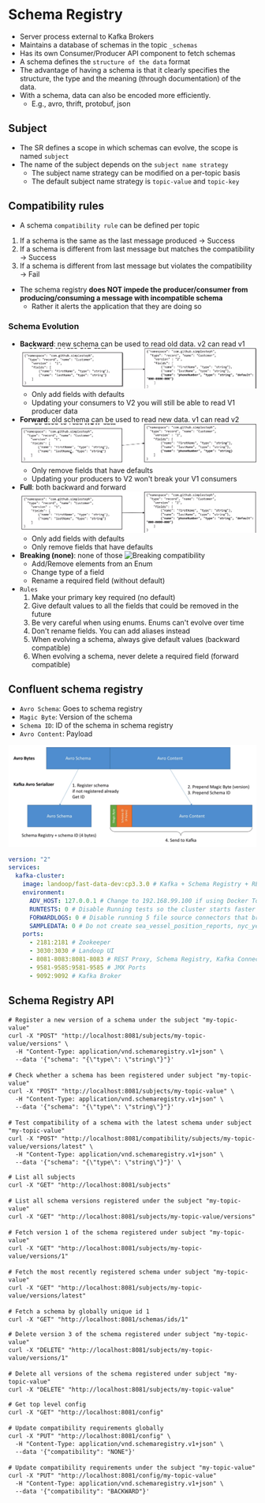 # Schema Registry

- Server process external to Kafka Brokers
- Maintains a database of schemas in the topic `_schemas`
- Has its own Consumer/Producer API component to fetch schemas
- A schema defines the `structure of the data` format
- The advantage of having a schema is that it clearly specifies the structure, the type and the meaning (through documentation) of the data.
- With a schema, data can also be encoded more efficiently.
  - E.g., avro, thrift, protobuf, json

## Subject

- The SR defines a scope in which schemas can evolve, the scope is named `subject`
- The name of the subject depends on the `subject name strategy`
  - The subject name strategy can be modified on a per-topic basis
  - The default subject name strategy is `topic-value` and `topic-key`

## Compatibility rules

- A schema `compatibility rule` can be defined per topic

1. If a schema is the same as the last message produced -> Success
1. If a schema is different from last message but matches the compatibility -> Success
1. If a schema is different from last message but violates the compatibility -> Fail

- The schema registry **does NOT impede the producer/consumer from producing/consuming a message with incompatible schema**
  - Rather it alerts the application that they are doing so

### Schema Evolution

- **Backward**: new schema can be used to read old data. v2 can read v1
  ![Backward compatibility](./images/backward-compatibility.png)
  - Only add fields with defaults
  - Updating your consumers to V2 you will still be able to read V1 producer data
- **Forward**: old schema can be used to read new data. v1 can read v2
  ![Forward compatibility](./images/forward-compatibility.png)
  - Only remove fields that have defaults
  - Updating your producers to V2 won't break your V1 consumers
- **Full**: both backward and forward
  ![Full compatibility](./images/full-compatibility.png)
  - Only add fields with defaults
  - Only remove fields that have defaults
- **Breaking (none)**: none of those
  ![Breaking compatibility](./images/breaking-compatibility.png)
  - Add/Remove elements from an Enum
  - Change type of a field
  - Rename a required field (without default)
- `Rules`
  1. Make your primary key required (no default)
  1. Give default values to all the fields that could be removed in the future
  1. Be very careful when using enums. Enums can't evolve over time
  1. Don't rename fields. You can add aliases instead
  1. When evolving a schema, always give default values (backward compatible)
  1. When evolving a schema, never delete a required field (forward compatible)

## Confluent schema registry

- `Avro Schema`: Goes to schema registry
- `Magic Byte`: Version of the schema
- `Schema ID`: ID of the schema in schema registry
- `Avro Content`: Payload

![Kafka Schema Registry](./images/kafka-schema-regsitry.png)

```yaml
version: "2"
services:
  kafka-cluster:
    image: landoop/fast-data-dev:cp3.3.0 # Kafka + Schema Registry + REst Proxy
    environment:
      ADV_HOST: 127.0.0.1 # Change to 192.168.99.100 if using Docker Toolbox
      RUNTESTS: 0 # Disable Running tests so the cluster starts faster
      FORWARDLOGS: 0 # Disable running 5 file source connectors that bring application logs into Kafka topics
      SAMPLEDATA: 0 # Do not create sea_vessel_position_reports, nyc_yellow_taxi_trip_data, reddit_posts topics with sample Avro records.
    ports:
      - 2181:2181 # Zookeeper
      - 3030:3030 # Landoop UI
      - 8081-8083:8081-8083 # REST Proxy, Schema Registry, Kafka Connect ports
      - 9581-9585:9581-9585 # JMX Ports
      - 9092:9092 # Kafka Broker
```

## Schema Registry API

```shell
# Register a new version of a schema under the subject "my-topic-value"
curl -X "POST" "http://localhost:8081/subjects/my-topic-value/versions" \
  -H "Content-Type: application/vnd.schemaregistry.v1+json" \
  --data '{"schema": "{\"type\": \"string\"}"}'

# Check whether a schema has been registered under subject "my-topic-value"
curl -X "POST" "http://localhost:8081/subjects/my-topic-value" \
  -H "Content-Type: application/vnd.schemaregistry.v1+json" \
  --data '{"schema": "{\"type\": \"string\"}"}'

# Test compatibility of a schema with the latest schema under subject "my-topic-value"
curl -X "POST" "http://localhost:8081/compatibility/subjects/my-topic-value/versions/latest" \
  -H "Content-Type: application/vnd.schemaregistry.v1+json" \
  --data '{"schema": "{\"type\": \"string\"}"}' \
```

```shell
# List all subjects
curl -X "GET" "http://localhost:8081/subjects"

# List all schema versions registered under the subject "my-topic-value"
curl -X "GET" "http://localhost:8081/subjects/my-topic-value/versions"

# Fetch version 1 of the schema registered under subject "my-topic-value"
curl -X "GET" "http://localhost:8081/subjects/my-topic-value/versions/1"

# Fetch the most recently registered schema under subject "my-topic-value"
curl -X "GET" "http://localhost:8081/subjects/my-topic-value/versions/latest"

# Fetch a schema by globally unique id 1
curl -X "GET" "http://localhost:8081/schemas/ids/1"
```

```shell
# Delete version 3 of the schema registered under subject "my-topic-value"
curl -X "DELETE" "http://localhost:8081/subjects/my-topic-value/versions/1"

# Delete all versions of the schema registered under subject "my-topic-value"
curl -X "DELETE" "http://localhost:8081/subjects/my-topic-value"
```

```shell
# Get top level config
curl -X "GET" "http://localhost:8081/config"

# Update compatibility requirements globally
curl -X "PUT" "http://localhost:8081/config" \
  -H "Content-Type: application/vnd.schemaregistry.v1+json" \
  --data '{"compatibility": "NONE"}'

# Update compatibility requirements under the subject "my-topic-value"
curl -X "PUT" "http://localhost:8081/config/my-topic-value"
  -H "Content-Type: application/vnd.schemaregistry.v1+json" \
  --data '{"compatibility": "BACKWARD"}'
```
